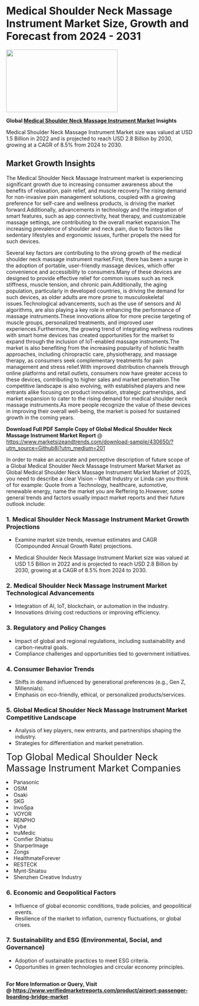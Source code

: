 <H1>Medical Shoulder Neck Massage Instrument Market Size, Growth and Forecast from 2024 - 2031</H1><img class="aligncenter size-medium wp-image-584254" src="https://thirdeyenews.in/wp-content/uploads/2024/09/Global-Market-Research-300x168.jpeg" alt="" width="300" height="168" /><p><strong>Global&nbsp;<a href="https://www.marketsizeandtrends.com/download-sample/430650/?utm_source=Github8j?utm_medium=201">Medical Shoulder Neck Massage Instrument Market</a> Insights</strong></p><p>Medical Shoulder Neck Massage Instrument Market size was valued at USD 1.5 Billion in 2022 and is projected to reach USD 2.8 Billion by 2030, growing at a CAGR of 8.5% from 2024 to 2030.</p><p><h2>Market Growth Insights</h2> <p>The Medical Shoulder Neck Massage Instrument market is experiencing significant growth due to increasing consumer awareness about the benefits of relaxation, pain relief, and muscle recovery.The rising demand for non-invasive pain management solutions, coupled with a growing preference for self-care and wellness products, is driving the market forward.Additionally, advancements in technology and the integration of smart features, such as app connectivity, heat therapy, and customizable massage settings, are contributing to the overall market expansion.The increasing prevalence of shoulder and neck pain, due to factors like sedentary lifestyles and ergonomic issues, further propels the need for such devices.</p> <p>Several key factors are contributing to the strong growth of the medical shoulder neck massage instrument market.First, there has been a surge in the adoption of portable, user-friendly massage devices, which offer convenience and accessibility to consumers.Many of these devices are designed to provide effective relief for common issues such as neck stiffness, muscle tension, and chronic pain.Additionally, the aging population, particularly in developed countries, is driving the demand for such devices, as older adults are more prone to musculoskeletal issues.Technological advancements, such as the use of sensors and AI algorithms, are also playing a key role in enhancing the performance of massage instruments.These innovations allow for more precise targeting of muscle groups, personalized treatments, and improved user experiences.Furthermore, the growing trend of integrating wellness routines with smart home devices has created opportunities for the market to expand through the inclusion of IoT-enabled massage instruments.The market is also benefiting from the increasing popularity of holistic health approaches, including chiropractic care, physiotherapy, and massage therapy, as consumers seek complementary treatments for pain management and stress relief.With improved distribution channels through online platforms and retail outlets, consumers now have greater access to these devices, contributing to higher sales and market penetration.The competitive landscape is also evolving, with established players and new entrants alike focusing on product innovation, strategic partnerships, and market expansion to cater to the rising demand for medical shoulder neck massage instruments.As more people recognize the value of these devices in improving their overall well-being, the market is poised for sustained growth in the coming years.</p> <p><span class=""><strong>Download Full PDF Sample Copy of Global Medical Shoulder Neck Massage Instrument Market Report</strong> @ <a href="https://www.marketsizeandtrends.com/download-sample/430650/?utm_source=Github8j?utm_medium=201" target="_blank">https://www.marketsizeandtrends.com/download-sample/430650/?utm_source=Github8j?utm_medium=201</a></span></p><p>In order to make an accurate and perceptive description of future scope of a Global&nbsp;Medical Shoulder Neck Massage Instrument Market Market as Global&nbsp;Medical Shoulder Neck Massage Instrument Market Market of 2025, you need to describe a clear Vision &ndash; What Industry or Linda can you think of for example: Quote from a Technology, healthcare, automotive, renewable energy, name the market you are Reffering to.However, some general trends and factors usually impact market reports and their future outlook include:</p><h3>1.&nbsp;<strong>Medical Shoulder Neck Massage Instrument Market Growth Projections</strong></h3><ul><li>Examine market size trends, revenue estimates and CAGR (Compounded Annual Growth Rate) projections.</li><li><p>Medical Shoulder Neck Massage Instrument Market size was valued at USD 1.5 Billion in 2022 and is projected to reach USD 2.8 Billion by 2030, growing at a CAGR of 8.5% from 2024 to 2030.</p></li></ul><h3>2.&nbsp;<strong>Medical Shoulder Neck Massage Instrument Market Technological Advancements</strong></h3><ul><li>Integration of AI, IoT, blockchain, or automation in the industry.</li><li>Innovations driving cost reductions or improving efficiency.</li></ul><h3>3.&nbsp;<strong>Regulatory and Policy Changes</strong></h3><ul><li>Impact of global and regional regulations, including sustainability and carbon-neutral goals.</li><li>Compliance challenges and opportunities tied to government initiatives.</li></ul><h3>4.&nbsp;<strong>Consumer Behavior Trends</strong></h3><ul><li>Shifts in demand influenced by generational preferences (e.g., Gen Z, Millennials).</li><li>Emphasis on eco-friendly, ethical, or personalized products/services.</li></ul><h3>5.&nbsp;<strong>Global Medical Shoulder Neck Massage Instrument Market Competitive Landscape</strong></h3><ul><li>Analysis of key players, new entrants, and partnerships shaping the industry.</li><li>Strategies for differentiation and market penetration.</li></ul><p data-pm-slice="1 1 []"><span style="color: inherit; font-family: inherit; font-size: 25px;">Top Global Medical Shoulder Neck Massage Instrument Market Companies</span></p><div class="" data-test-id=""><p><li>Panasonic</li><li> OSIM</li><li> Osaki</li><li> SKG</li><li> lnvoSpa</li><li> VOYOR</li><li> RENPHO</li><li> Vybe</li><li> truMedic</li><li> Comfier Shiatsu</li><li> SharperImage</li><li> Zongs</li><li> HealthmateForever</li><li> RESTECK</li><li> Mynt-Shiatsu</li><li> Shenzhen Creative Industry</li></p></div><h3>6.&nbsp;<strong>Economic and Geopolitical Factors</strong></h3><ul><li>Influence of global economic conditions, trade policies, and geopolitical events.</li><li>Resilience of the market to inflation, currency fluctuations, or global crises.</li></ul><h3>7.&nbsp;<strong>Sustainability and ESG (Environmental, Social, and Governance)</strong></h3><ul><li>Adoption of sustainable practices to meet ESG criteria.</li><li>Opportunities in green technologies and circular economy principles.</li></ul><h2><strong style="font-size: 14px;">For More Information or Query, Visit @&nbsp;</strong><a style="background-color: #ffffff; font-size: 14px;" href="https://www.marketsizeandtrends.com/report/medical-shoulder-neck-massage-instrument-market/" target="_blank">https://www.verifiedmarketreports.com/product/airport-passenger-boarding-bridge-market</a></h2>